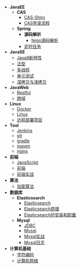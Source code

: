 - **JavaEE**
    - **CAS**
      - [CAS-Shiro](JavaEE/CAS/CAS-Shiro.md)
      - [CAS登录流程](JavaEE/CAS/CAS登录流程.md)
    - **Spring**
      - **源码解析**
        - [feign源码解析](JavaEE/Spring/源码解析/feign源码解析.md)
      - [定时任务](JavaEE/Spring/定时任务.md)
- **JavaSE**
    - [Java8新特性](JavaSE/Java8新特性.md)
    - [泛型](JavaSE/泛型.md)
    - [多线程](JavaSE/多线程.md)
    - [单元测试](JavaSE/单元测试.md)
    - [深拷贝与浅拷贝](JavaSE/深拷贝与浅拷贝.md)
- **JavaWeb**
    - [Restful](JavaWeb/Restful.md)
    - [跨域](JavaWeb/跨域.md)
- **Linux**
    - [Docker](Linux/Docker.md)
    - [Linux](Linux/Linux.md)
    - [远程部署项目](Linux/远程部署项目.md)
- **Tool**
    - [Jenkins](Tool/Jenkins.md)
    - [git](Tool/git.md)
    - [gradle](Tool/gradle.md)
    - [maven](Tool/maven.md)
    - [nginx](Tool/nginx.md)
- **前端**
    - [JavaScript](前端/JavaScript.md)
    - [前端](前端/前端.md)
    - [前端实战](前端/前端实战.md)
- **算法**
    - [加密算法](算法/加密算法.md)
- **数据库**
    - **Elasticsearch**
      - [Elasticsearch](数据库/Elasticsearch/Elasticsearch.md)
      - [Elasticsearch原理](数据库/Elasticsearch/Elasticsearch原理.md)
      - [Elasticsearch的安装和配置](数据库/Elasticsearch/Elasticsearch的安装和配置.md)
    - **Mysql**
      - [JDBC](数据库/Mysql/JDBC.md)
      - [Mysql](数据库/Mysql/Mysql.md)
      - [Mysql实战](数据库/Mysql/Mysql实战.md)
      - [Mysql日志](数据库/Mysql/Mysql日志.md)
- **计算机基础**
    - [字符编码](计算机基础/字符编码.md)
    - [计算机网络](计算机基础/计算机网络.md)

